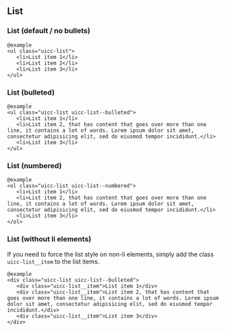 ## List

### List (default / no bullets)

    @example
    <ul class="uicc-list">
       <li>List item 1</li>
       <li>List item 2</li>
       <li>List item 3</li>
    </ul>

### List (bulleted)
  
    @example
    <ul class="uicc-list uicc-list--bulleted">
       <li>List item 1</li>
       <li>List item 2, that has content that goes over more than one line, it contains a lot of words. Lorem ipsum dolor sit amet, consectetur adipisicing elit, sed do eiusmod tempor incididunt.</li>
       <li>List item 3</li>
    </ul>

### List (numbered)
  
    @example
    <ol class="uicc-list uicc-list--numbered">
       <li>List item 1</li>
       <li>List item 2, that has content that goes over more than one line, it contains a lot of words. Lorem ipsum dolor sit amet, consectetur adipisicing elit, sed do eiusmod tempor incididunt.</li>
       <li>List item 3</li>
    </ol>

### List (without li elements)
  
If you need to force the list style on non-li elements, simply add the class `uicc-list__item` to the list items.
  
    @example
    <div class="uicc-list uicc-list--bulleted">
       <div class="uicc-list__item">List item 1</div>
       <div class="uicc-list__item">List item 2, that has content that goes over more than one line, it contains a lot of words. Lorem ipsum dolor sit amet, consectetur adipisicing elit, sed do eiusmod tempor incididunt.</div>
       <div class="uicc-list__item">List item 3</div>
    </div>

